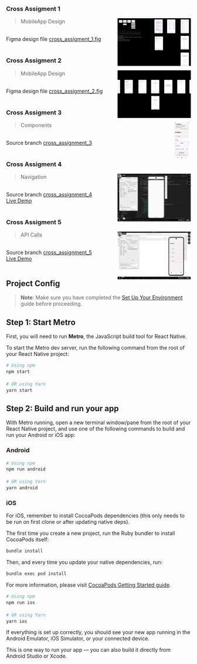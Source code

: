 ### Cross Assigment 1

> MobileApp Design
> <img src="./readme/cross_assignment_1/cross_assigment_1.png" width="200" height="130" align="right"/>
<br />
Figma design file <a href="./readme/cross_assignment_1/cross_assigment_1.fig">cross_assigment_1.fig</a>
<br />
<br />

### Cross Assigment 2

> MobileApp Design
> <img src="./readme/cross_assignment_2/cross_assignment_2.png" width="200" height="130" align="right"/>
<br />
Figma design file <a href="./readme/cross_assignment_2/cross_assigment_2.fig">cross_assigment_2.fig</a>
<br />
<br />

### Cross Assigment 3
> Components
> <img src="./readme/cross_assignment_3/cross_assignment_3.jpg" width="50" height="100" align="right"/><br />
<br />
Source branch <a href="https://github.com/PavloRohozhyn/MobileApp/tree/cross_assignment_3">cross_assignment_3</a>
<br />
<br />

### Cross Assigment 4
> Navigation
> <img src="./readme/cross_assignment_4/cross_assignment_4.png" width="200" height="130" align="right"/><br />
<br />
Source branch <a href="https://github.com/PavloRohozhyn/MobileApp/tree/cross_assignment_4">cross_assignment_4</a><br />
<a href="https://vimeo.com/1120356077">Live Demo</a>
<br />
<br />

### Cross Assigment 5
> API Calls
> <img src="./readme/cross_assignment_5/cross_assignment_5.png" width="200" height="130" align="right"/><br />
<br />
Source branch <a href="https://github.com/PavloRohozhyn/MobileApp/tree/cross_assignment_5">cross_assignment_5</a><br />
<a href="https://vimeo.com/1120356068">Live Demo</a>
<br />
<br />

## Project Config
> **Note**: Make sure you have completed the [Set Up Your Environment](https://reactnative.dev/docs/set-up-your-environment) guide before proceeding.

## Step 1: Start Metro

First, you will need to run **Metro**, the JavaScript build tool for React Native.

To start the Metro dev server, run the following command from the root of your React Native project:

```sh
# Using npm
npm start

# OR using Yarn
yarn start
```

## Step 2: Build and run your app

With Metro running, open a new terminal window/pane from the root of your React Native project, and use one of the following commands to build and run your Android or iOS app:

### Android

```sh
# Using npm
npm run android

# OR using Yarn
yarn android
```

### iOS

For iOS, remember to install CocoaPods dependencies (this only needs to be run on first clone or after updating native deps).

The first time you create a new project, run the Ruby bundler to install CocoaPods itself:

```sh
bundle install
```

Then, and every time you update your native dependencies, run:

```sh
bundle exec pod install
```

For more information, please visit [CocoaPods Getting Started guide](https://guides.cocoapods.org/using/getting-started.html).

```sh
# Using npm
npm run ios

# OR using Yarn
yarn ios
```

If everything is set up correctly, you should see your new app running in the Android Emulator, iOS Simulator, or your connected device.

This is one way to run your app — you can also build it directly from Android Studio or Xcode.
